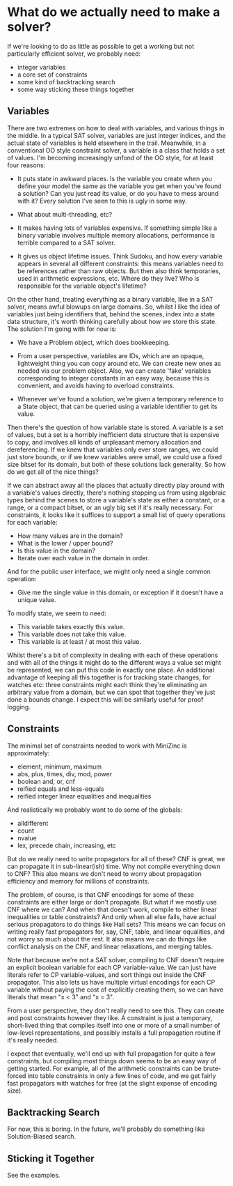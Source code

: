 What do we actually need to make a solver?
==========================================

If we're looking to do as little as possible to get a working but not particularly efficient solver,
we probably need:

- integer variables
- a core set of constraints
- some kind of backtracking search
- some way sticking these things together

Variables
---------

There are two extremes on how to deal with variables, and various things in the middle. In a typical
SAT solver, variables are just integer indices, and the actual state of variables is held elsewhere
in the trail. Meanwhile, in a conventional OO style constraint solver, a variable is a class that
holds a set of values. I'm becoming increasingly unfond of the OO style, for at least four reasons:

- It puts state in awkward places. Is the variable you create when you define your model the same as
  the variable you get when you've found a solution? Can you just read its value, or do you have to
  mess around with it? Every solution I've seen to this is ugly in some way.

- What about multi-threading, etc?

- It makes having lots of variables expensive. If something simple like a binary variable involves
  multiple memory allocations, performance is terrible compared to a SAT solver.

- It gives us object lifetime issues. Think Sudoku, and how every variable appears in several all
  different constraints: this means variables need to be references rather than raw objects. But
  then also think temporaries, used in arithmetic expressions, etc. Where do they live? Who is
  responsible for the variable object's lifetime?

On the other hand, treating everything as a binary variable, like in a SAT solver, means awful
blowups on large domains. So, whilst I like the idea of variables just being identifiers that,
behind the scenes, index into a state data structure, it's worth thinking carefully about how we
store this state. The solution I'm going with for now is:

- We have a Problem object, which does bookkeeping.

- From a user perspective, variables are IDs, which are an opaque, lightweight thing you can copy
  around etc. We can create new ones as needed via our problem object. Also, we can create 'fake'
  variables corresponding to integer constants in an easy way, because this is convenient, and avoids
  having to overload constraints.

- Whenever we've found a solution, we're given a temporary reference to a State object, that can
  be queried using a variable identifier to get its value.

Then there's the question of how variable state is stored. A variable is a set of values, but a set
is a horribly inefficient data structure that is expensive to copy, and involves all kinds of
unpleasant memory allocation and dereferencing. If we knew that variables only ever store ranges,
we could just store bounds, or if we knew variables were small, we could use a fixed size bitset
for its domain, but both of these solutions lack generality. So how do we get all of the nice
things?

If we can abstract away all the places that actually directly play around with a variable's values
directly, there's nothing stopping us from using algebraic types behind the scenes to store a
variable's state as either a constant, or a range, or a compact bitset, or an ugly big set if it's
really necessary. For constraints, it looks like it suffices to support a small list of query
operations for each variable:

- How many values are in the domain?
- What is the lower / upper bound?
- Is this value in the domain?
- Iterate over each value in the domain in order.

And for the public user interface, we might only need a single common operation:

- Give me the single value in this domain, or exception if it doesn't have a unique value.

To modify state, we seem to need:

- This variable takes exactly this value.
- This variable does not take this value.
- This variable is at least / at most this value.

Whilst there's a bit of complexity in dealing with each of these operations and with all of the
things it might do to the different ways a value set might be represented, we can put this code in
exactly one place. An additional advantage of keeping all this together is for tracking state
changes, for watches etc: three constraints might each think they're eliminating an arbitrary value
from a domain, but we can spot that together they've just done a bounds change. I expect this will
be similarly useful for proof logging.

Constraints
-----------

The minimal set of constraints needed to work with MiniZinc is approximately:

- element, minimum, maximum
- abs, plus, times, div, mod, power
- boolean and, or, cnf
- reified equals and less-equals
- reified integer linear equalities and inequalities

And realistically we probably want to do some of the globals:

- alldifferent
- count
- nvalue
- lex, precede chain, increasing, etc

But do we really need to write propagators for all of these? CNF is great, we can propagate it in
sub-linear(ish) time. Why not compile everything down to CNF? This also means we don't need to worry
about propagation efficiency and memory for millions of constraints.

The problem, of course, is that CNF encodings for some of these constraints are either large or
don't propagate. But what if we mostly use CNF where we can? And when that doesn't work, compile to
either linear inequalities or table constraints? And only when all else fails, have actual serious
propagators to do things like Hall sets?  This means we can focus on writing really fast propagators
for, say, CNF, table, and linear equalities, and not worry so much about the rest. It also means we
can do things like conflict analysis on the CNF, and linear relaxations, and merging tables.

Note that because we're not a SAT solver, compiling to CNF doesn't require an explicit boolean
variable for each CP variable-value. We can just have literals refer to CP variable-values, and
sort things out inside the CNF propagator. This also lets us have multiple virtual encodings for
each CP variable without paying the cost of explicitly creating them, so we can have literals
that mean "x < 3" and "x = 3".

From a user perspective, they don't really need to see this. They can create and post constraints
however they like. A constraint is just a temporary, short-lived thing that compiles itself into one
or more of a small number of low-level representations, and possibly installs a full propagation
routine if it's really needed.

I expect that eventually, we'll end up with full propagation for quite a few constraints, but
compiling most things down seems to be an easy way of getting started. For example, all of the
arithmetic constraints can be brute-forced into table constraints in only a few lines of code, and
we get fairly fast propagators with watches for free (at the slight expense of encoding size).

Backtracking Search
-------------------

For now, this is boring. In the future, we'll probably do something like Solution-Biased search.

Sticking it Together
--------------------

See the examples.

<!-- vim: set tw=100 spell spelllang=en : -->
